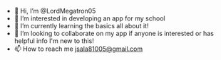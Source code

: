 - 👋 Hi, I’m @LordMegatron05
- 👀 I’m interested in developing an app for my school
- 🌱 I’m currently learning the basics all about it!
- 💞️ I’m looking to collaborate on my app if anyone is interested or has helpful info I'm new to this!
- 📫 How to reach me jsala81005@gmail.com

<!---
LordMegatron05/LordMegatron05 is a ✨ special ✨ repository because its `README.md` (this file) appears on your GitHub profile.
You can click the Preview link to take a look at your changes.
--->
